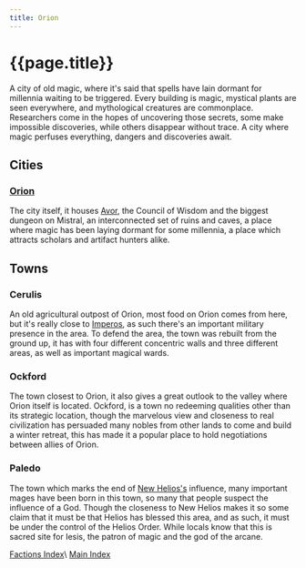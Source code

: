 ```yaml
---
title: Orion
---
```


# {{page.title}}

A city of old magic, where it's said that spells have lain dormant for millennia waiting to be triggered. Every building is magic, mystical plants are seen everywhere, and mythological creatures are commonplace. Researchers come in the hopes of uncovering those secrets, some make impossible discoveries, while others disappear without trace. A city where magic perfuses everything, dangers and discoveries await.

## Cities

### [Orion](Orion)

The city itself, it houses [Avor](../../NPCs/Avor), the Council of Wisdom and the biggest dungeon on Mistral, an interconnected set of ruins and caves, a place where magic has been laying dormant for some millennia, a place which attracts scholars and artifact hunters alike.

## Towns

### Cerulis

An old agricultural outpost of Orion, most food on Orion comes from here, but it's really close to [Imperos](../Imperos/Summary), as such there's an important military presence in the area. To defend the area, the town was rebuilt from the ground up, it has with four different concentric walls and three different areas, as well as important magical wards.

### Ockford

The town closest to Orion, it also gives a great outlook to the valley where Orion itself is located. Ockford, is a town no redeeming qualities other than its strategic location, though the marvelous view and closeness to real civilization has persuaded many nobles from other lands to come and build a winter retreat, this has made it a popular place to hold negotiations between allies of Orion.

### Paledo

The town which marks the end of [New Helios's](<../New Helios/Summary>) influence, many important mages have been born in this town, so many that people suspect the influence of a God. Though the closeness to New Helios makes it so some claim that it must be that Helios has blessed this area, and as such, it must be under the control of the Helios Order. While locals know that this is sacred site for Iesis, the patron of magic and the god of the arcane.

[Factions Index](../Summary)\\
[Main Index](../../index)
